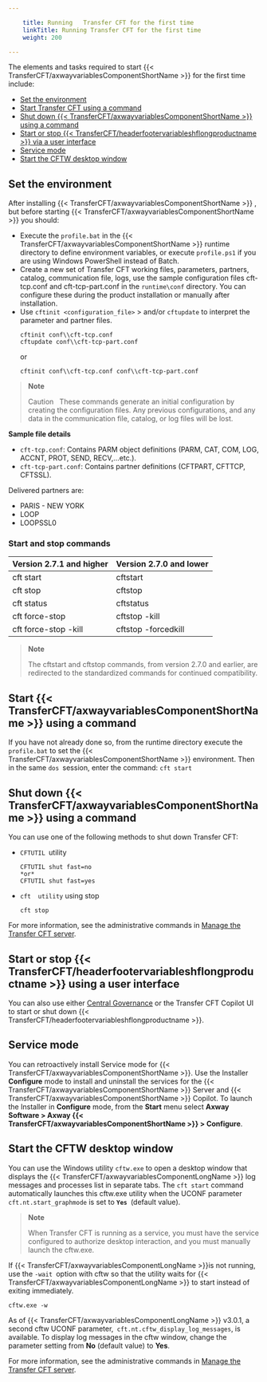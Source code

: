 ```yaml
---

    title: Running   Transfer CFT for the first time 
    linkTitle: Running Transfer CFT for the first time
    weight: 200

---
```

The elements and tasks required to
start {{< TransferCFT/axwayvariablesComponentShortName  >}} for the first time include:

- [Set the environment](#Operations_to_perform_before_starting_CFT)
- [Start Transfer
    CFT using a command](#Starting_CFT)
- [Shut
    down {{< TransferCFT/axwayvariablesComponentShortName >}} using a command](#Shutting_down_CFT)
- [Start or stop {{< TransferCFT/headerfootervariableshflongproductname >}} via a user interface](#Start)
- [Service mode](#Service)
- [Start the CFTW desktop window](#Start2)

<span id="Operations_to_perform_before_starting_CFT"></span>

## Set the environment

After installing {{< TransferCFT/axwayvariablesComponentShortName  >}}
, but before starting {{< TransferCFT/axwayvariablesComponentShortName  >}} you should:

- Execute the <span class="code">`profile.bat`</span> in the {{< TransferCFT/axwayvariablesComponentShortName >}} runtime directory to define environment
    variables, or execute <span class="code">`profile.ps1`</span> if you are using Windows PowerShell instead of Batch.
- Create a new set of Transfer
    CFT working files, parameters, partners, catalog, communication file, logs,
    use the sample configuration files cft-tcp.conf and cft-tcp-part.conf in the `runtime\conf` directory. You can configure these during the product installation or manually after installation.
- Use <span class="code">`cftinit <configuration_file>`</span> > and/or <span class="code">`cftupdate`</span> to interpret the parameter and
    partner files.  
    ```
    cftinit conf\\cft-tcp.conf
    cftupdate conf\\cft-tcp-part.conf
    ```  
    or  
    ```
    cftinit conf\\cft-tcp.conf conf\\cft-tcp-part.conf
    ```

> **Note**
>
> Caution  
> These commands generate an initial configuration by creating the configuration files. Any previous configurations, and any data in the communication file, catalog, or log files will be lost.

****Sample file details****

- <span class="code">`cft-tcp.conf`</span>: Contains PARM object definitions (PARM, CAT, COM, LOG, ACCNT, PROT, SEND, RECV,...etc.).
- <span class="code">`cft-tcp-part.conf`</span>: Contains partner definitions (CFTPART, CFTTCP, CFTSSL).

Delivered partners are:

- PARIS - NEW YORK
- LOOP
- LOOPSSL0

### Start and stop commands


| Version 2.7.1 and higher  | Version 2.7.0 and lower  |
| --- | --- |
| cft start  | cftstart  |
| cft stop  | cftstop  |
| cft status  | cftstatus  |
| cft force-stop  | cftstop -kill  |
| cft force-stop -kill  | cftstop -forcedkill  |


> **Note**
>
> The cftstart and cftstop commands, from version 2.7.0 and earlier, are redirected to the standardized commands for continued compatibility.

<span id="Starting_CFT"></span>

## Start {{< TransferCFT/axwayvariablesComponentShortName  >}} using a command

If you have not already done so, from the runtime directory execute the <span class="code">`profile.bat`</span> to set the {{< TransferCFT/axwayvariablesComponentShortName  >}} environment.
Then in the same <span class="code">`dos `</span>session, enter the command: <span class="code">`cft start`</span>

<span id="Shutting_down_CFT"></span>

## Shut down {{< TransferCFT/axwayvariablesComponentShortName  >}} using a command

You can use one of the following methods to shut down Transfer CFT:

- <span class="code">`CFTUTIL `</span>utility  
    ```
    CFTUTIL shut fast=no
    *or*
    CFTUTIL shut fast=yes
    ```
- <span class="code">`cft  utility`</span> using stop  
    ```
    cft stop
    ```

For more information, see the administrative commands in [Manage the Transfer CFT server](https://docs.axway.com/bundle/TransferCFT_38_UsersGuide_allOS_en_HTML5/page/Content/administration/start_stop_cft.htm).

<span id="Start"></span>

## Start or stop {{< TransferCFT/headerfootervariableshflongproductname  >}} using a user interface

You can also use either [Central Governance](https://docs.axway.com/bundle/CentralGovernance_113_UsersGuide_allOS_en_HTML5/page/Content/CentralGov/operations/t_startCFT.htm) or the Transfer CFT Copilot UI to start or shut down {{< TransferCFT/headerfootervariableshflongproductname  >}}.

<span id="Service"></span>

## Service mode

You can retroactively install Service mode for {{< TransferCFT/axwayvariablesComponentShortName  >}}. Use the Installer <span class="bold_in_para">****Configure**** </span>mode to install and uninstall the services for the {{< TransferCFT/axwayvariablesComponentShortName  >}} Server and {{< TransferCFT/axwayvariablesComponentShortName  >}} Copilot. To launch the Installer in **Configure** mode, from the <span class="bold_in_para">****Start**** </span>menu select<span class="bold_in_para"> ****Axway Software &gt; Axway {{< TransferCFT/axwayvariablesComponentShortName  >}} &gt; Configure****</span>.

<span id="Start2"></span>

## Start the CFTW desktop window

You can use the Windows utility `cftw.exe` to open a desktop window that displays the {{< TransferCFT/axwayvariablesComponentLongName  >}} log messages and processes list in separate tabs. The `cft start` command automatically launches this cftw.exe utility when the UCONF parameter `cft.nt.start_graphmode` is set to **`Yes `**(default value).

> **Note**
>
> When Transfer CFT is running as a service, you must have the service configured to authorize desktop interaction, and you must manually launch the cftw.exe.

If {{< TransferCFT/axwayvariablesComponentLongName  >}}is not running, use the `-wait `option with cftw so that the utility waits for {{< TransferCFT/axwayvariablesComponentLongName  >}} to start instead of exiting immediately.

```
cftw.exe -w
```

As of {{< TransferCFT/axwayvariablesComponentLongName  >}} v3.0.1, a second cftw UCONF parameter,` cft.nt.cftw_display_log_messages`, is available. To display log messages in the cftw window, change the parameter setting from **No** (default value) to **Yes**.

For more information, see the administrative commands in [Manage the Transfer CFT server](https://docs.axway.com/bundle/TransferCFT_38_UsersGuide_allOS_en_HTML5/page/Content/administration/start_stop_cft.htm).
